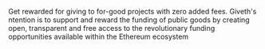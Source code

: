 Get rewarded for giving to for-good projects with zero added fees. Giveth's ntention is to support and reward the funding of public goods by creating open, transparent and free access to the revolutionary funding opportunities available within the Ethereum ecosystem